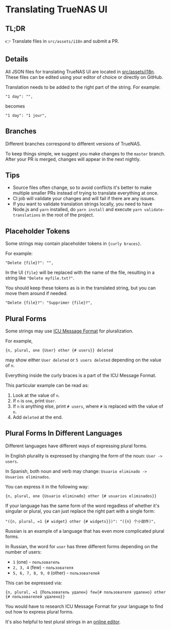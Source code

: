 # Translating TrueNAS UI

## TL;DR

:point_right: Translate files in `src/assets/i18n` and submit a PR.

## Details

All JSON files for translating TrueNAS UI are located in [src/assets/i18n](https://github.com/truenas/webui/tree/master/src/assets/i18n). \
These files can be edited using your editor of choice or directly on GitHub.

Translation needs to be added to the right part of the string. For example:

```
"1 day": "",
```

becomes

```
"1 day": "1 jour",
```

## Branches

Different branches correspond to different versions of TrueNAS.

To keep things simple, we suggest you make changes to the `master` branch.\
After your PR is merged, changes will appear in the next nightly.

## Tips

- Source files often change, so to avoid conflicts it's better to make multiple smaller PRs instead of trying to translate everything at once.
- CI job will validate your changes and will fail if there are any issues.
- If you want to validate translation strings locally, you need to have Node.js and `yarn` installed, do `yarn install` and execute `yarn validate-translations` in the root of the project.

## Placeholder Tokens

Some strings may contain placeholder tokens in `{curly braces}`.

For example:

```
"Delete {file}?": "",
```

In the UI `{file}` will be replaced with the name of the file, resulting in a string like `"Delete myfile.txt?"`.

You should keep these tokens as is in the translated string, but you can move them around if needed.

```
"Delete {file}?": "Supprimer {file}?",
```

## Plural Forms

Some strings may use [ICU Message Format](https://formatjs.io/docs/core-concepts/icu-syntax/#plural-format) for pluralization.

For example,

```
{n, plural, one {User} other {# users}} deleted
```

may show either `User deleted` or `5 users deleted` depending on the value of `n`.

Everything inside the curly braces is a part of the ICU Message Format.

This particular example can be read as:

1. Look at the value of `n`.
2. If `n` is `one`, print `User`.
3. If `n` is anything else, print `# users`, where `#` is replaced with the value of `n`.
4. Add `deleted` at the end.

## Plural Forms In Different Languages

Different languages have different ways of expressing plural forms.

In English plurality is expressed by changing the form of the noun: `User -> users`.

In Spanish, both noun and verb may change: `Usuario eliminado -> Usuarios eliminados`.

You can express it in the following way:

```
{n, plural, one {Usuario eliminado} other {# usuarios eliminados}}
```

If your language has the same form of the word regadless of whether it's singular or plural, you can just replace the right part with a single form:

```
"({n, plural, =1 {# widget} other {# widgets}})": "({n} 个小部件)",
```

Russian is an example of a language that has even more complicated plural forms. 

In Russian, the word for `user` has three different forms depending on the number of users:

- `1` (one) - `пользователь`
- `2, 3, 4` (few) - `пользователя`
- `5, 6, 7, 8, 9, 0` (other) - `пользователей`

This can be expressed via:

```
{n, plural, =1 {Пользователь удален} few{# пользователя удалено} other {# пользователей удалено}}
```

You would have to research ICU Message Format for your language to find out how to express plural forms.

It's also helpful to test plural strings in an [online editor](http://format-message.github.io/icu-message-format-for-translators/editor.html).

